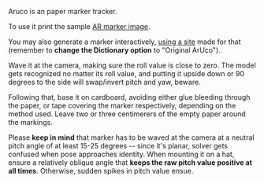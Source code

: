 Aruco is an paper marker tracker.

To use it print the sample [AR marker image](https://github.com/opentrack/opentrack/blob/unstable/contrib/aruco/test3.png).

You may also generate a marker interactively, [using a site](http://keystone.umd.edu/html/markergen.html) made for that (remember to **change the Dictionary option** to "Original ArUco").

Wave it at the camera, making sure the roll value is close to zero. The model gets recognized no matter its roll value, and putting it upside down or 90 degrees to the side will swap/invert pitch and yaw, beware.

Following that, base it on cardboard, avoiding either glue bleeding
through the paper, or tape covering the marker respectively, depending
on the method used. Leave two or three centimerers of the empty paper around
the markings.

Please **keep in mind** that marker has to be waved at the camera at a
neutral pitch angle of at least 15-25 degrees -- since it's planar,
solver gets confused when pose approaches identity. When
mounting it on a hat, ensure a relatively oblique angle that
**keeps the raw pitch value positive at all times**. Otherwise,
sudden spikes in pitch value ensue.
